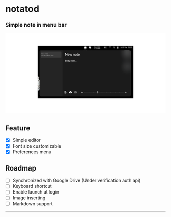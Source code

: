 # notatod
### Simple note in menu bar

![](/images/img1.png)

## Feature
- [x] Simple editor
- [x] Font size customizable
- [x] Preferences menu

## Roadmap
- [ ] Synchronized with Google Drive (Under verification auth api)
- [ ] Keyboard shortcut
- [ ] Enable launch at login
- [ ] Image inserting
- [ ] Markdown support

---